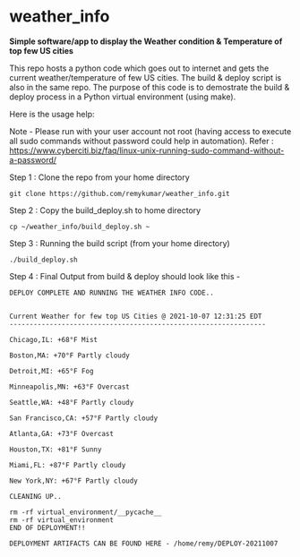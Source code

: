 # weather_info

**Simple software/app to display the Weather condition & Temperature of top few US cities**

This repo hosts a python code which goes out to internet and gets the current weather/temperature of few US cities. The build & deploy script is also in the same repo. 
The purpose of this code is to demostrate the build & deploy process in a Python virtual environment (using make). 

Here is the usage help: 

Note - Please run with your user account not root (having access to execute all sudo commands without password could help in automation). Refer : https://www.cyberciti.biz/faq/linux-unix-running-sudo-command-without-a-password/

Step 1 : Clone the repo from your home directory 
	
	git clone https://github.com/remykumar/weather_info.git

Step 2 : Copy the build_deploy.sh to home directory 
	
	cp ~/weather_info/build_deploy.sh ~

Step 3 : Running the build script (from your home directory)
	
	./build_deploy.sh

Step 4 : Final Output from build & deploy should look like this - 

```
DEPLOY COMPLETE AND RUNNING THE WEATHER INFO CODE..


Current Weather for few top US Cities @ 2021-10-07 12:31:25 EDT
----------------------------------------------------------------

Chicago,IL: +68°F Mist

Boston,MA: +70°F Partly cloudy

Detroit,MI: +65°F Fog

Minneapolis,MN: +63°F Overcast

Seattle,WA: +48°F Partly cloudy

San Francisco,CA: +57°F Partly cloudy

Atlanta,GA: +73°F Overcast

Houston,TX: +81°F Sunny

Miami,FL: +87°F Partly cloudy

New York,NY: +67°F Partly cloudy

CLEANING UP..

rm -rf virtual_environment/__pycache__
rm -rf virtual_environment
END OF DEPLOYMENT!!

DEPLOYMENT ARTIFACTS CAN BE FOUND HERE - /home/remy/DEPLOY-20211007
```
